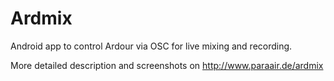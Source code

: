 # Ardmix

Android app to control Ardour via OSC for live mixing and recording.

More detailed description and screenshots on http://www.paraair.de/ardmix

